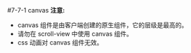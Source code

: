 #7-7-1 canvas
**注意:**

* canvas 组件是由客户端创建的原生组件，它的层级是最高的。
* 请勿在 scroll-view 中使用 canvas 组件。
* css 动画对 canvas 组件无效。



